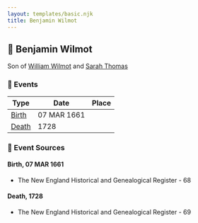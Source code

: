 ```yaml
---
layout: templates/basic.njk
title: Benjamin Wilmot
---
```

## 🔵 Benjamin Wilmot

Son of [William Wilmot](/people/4/47205976) and [Sarah Thomas](/people/2/28506175)

### 📆 Events

Type | Date | Place
------ | ------ | ------
[Birth](#event-cefa7126-7245-41eb-b12f-37ee89df3983) | 07 MAR 1661 |
[Death](#event-62de52f6-067f-4b6d-b928-96e0d8d1698a) | 1728 |

### 📰 Event Sources

#### <a id="event-cefa7126-7245-41eb-b12f-37ee89df3983"></a> Birth, 07 MAR 1661
* The New England Historical and Genealogical Register  - 68

#### <a id="event-62de52f6-067f-4b6d-b928-96e0d8d1698a"></a> Death, 1728
* The New England Historical and Genealogical Register  - 69